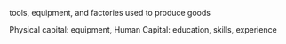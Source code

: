 tools, equipment, and factories used to produce goods

Physical capital: equipment, Human Capital: education, skills, experience
